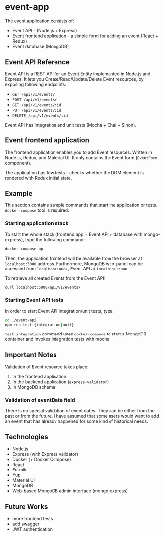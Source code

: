 # event-app

The event application consists of:

- Event API - (Node.js + Express)
- Event frontend application - a simple form for adding an event (React + Redux)
- Event database (MongoDB)

## Event API Reference

Event API is a REST API for an Event Entity implemented in Node.js and Express.
It lets you Create/Read/Update/Delete Event resources, by exposing following endpoints:

- `GET /api/v1/events/`
- `POST /api/v1/events/`
- `GET /api/v1/events/:id`
- `PUT /api/v1/events/:id`
- `DELETE /api/v1/events/:id`

Event API has integration and unit tests (Mocha + Chai + Sinon).

## Event frontend application

The frontend application enables you to add Event resources. Written in Node.js, Redux, and Material UI. It only contains the Event form (`EventForm` component).

The application has few tests - checks whether the DOM element is rendered with Redux initial state.

## Example

This section contains sample commands that start the application or tests. `docker-compose` tool is required.

### Starting application stack

To start the whole stack (frontend app + Event API + database with mongo-express), type the following command:

```bash
docker-compose up
```

Then, the application frontend will be available from the browser at `localhost:3000` address.
Furthermore, MongoDB web-panel can be accessed from `localhost:8081`, Event API at `localhost:5000`.

To retrieve all created Events from the Event API:

```bash
curl localhost:5000/api/v1/events/
```

### Starting Event API tests

In order to start Event API integration/unit tests, type:

```bash
cd ./event-api
npm run test:{integration|unit}
```

`test:integration` command uses `docker-compose` to start a MongoDB container and invokes integration tests with mocha.

## Important Notes

Validation of Event resource takes place:

1. In the frontend application
2. In the backend application (`express-validator`)
3. In MongoDB schema

### Validation of eventDate field

There is no special validation of event dates. They can be either from the past or from the future.
I have assumed that some users would want to add an event that has already happened for some kind of historical needs.

## Technologies

- Node.js
- Express (with Express validator)
- Docker (+ Docker Compose)
- React
- Formik
- Yup
- Material UI
- MongoDB
- Web-based MongoDB admin interface (mongo-express)

## Future Works

- more frontend tests
- add swagger
- JWT authentication
